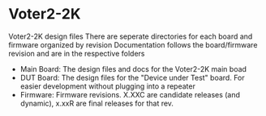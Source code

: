 # Voter2-2K
Voter2-2K design files
There are seperate directories for each board and firmware organized by revision
Documentation follows the board/firmware revision and are in the respective folders
 - Main Board: The design files and docs for the Voter2-2K main boad
 - DUT Board: The design files for the "Device under Test" board. For easier development without plugging into a repeater
 - Firmware: Firmware revisions.  X.XXC are candidate releases (and dynamic), x.xxR are final releases for that rev.

